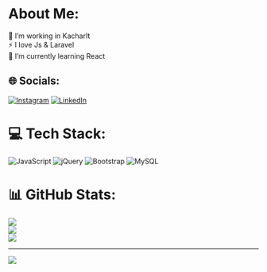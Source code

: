 # About Me:
🔭 I’m working in KacharIt<br>⚡ I love Js & Laravel<br>🌱 I’m currently learning React


## 🌐 Socials:
[![Instagram](https://img.shields.io/badge/Instagram-%23E4405F.svg?logo=Instagram&logoColor=white)](https://instagram.com/mrshyno) [![LinkedIn](https://img.shields.io/badge/LinkedIn-%230077B5.svg?logo=linkedin&logoColor=white)](https://linkedin.com/in/shayan-davoodpour-b264aa24b) 

# 💻 Tech Stack:
![JavaScript](https://img.shields.io/badge/javascript-%23323330.svg?style=for-the-badge&logo=javascript&logoColor=%23F7DF1E) ![jQuery](https://img.shields.io/badge/jquery-%230769AD.svg?style=for-the-badge&logo=jquery&logoColor=white) ![Bootstrap](https://img.shields.io/badge/bootstrap-%238511FA.svg?style=for-the-badge&logo=bootstrap&logoColor=white) ![MySQL](https://img.shields.io/badge/mysql-%2300000f.svg?style=for-the-badge&logo=mysql&logoColor=white)
# 📊 GitHub Stats:
![](https://github-readme-stats.vercel.app/api?username=MrShyno&theme=gruvbox&hide_border=false&include_all_commits=false&count_private=false)<br/>
![](https://github-readme-streak-stats.herokuapp.com/?user=MrShyno&theme=gruvbox&hide_border=false)<br/>
![](https://github-readme-stats.vercel.app/api/top-langs/?username=MrShyno&theme=gruvbox&hide_border=false&include_all_commits=false&count_private=false&layout=compact)


---
[![](https://visitcount.itsvg.in/api?id=MrShyno&icon=0&color=0)](https://visitcount.itsvg.in)

<!-- Proudly created with GPRM ( https://gprm.itsvg.in ) -->

